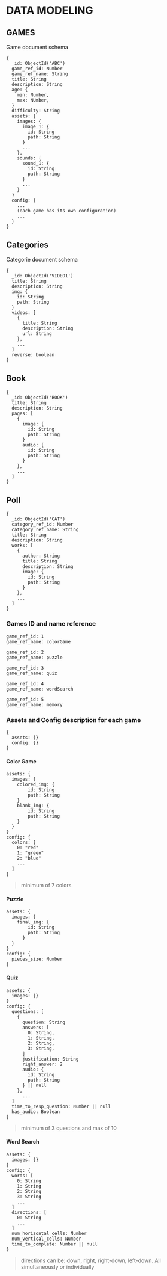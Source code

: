 # DATA MODELING

## GAMES

Game document schema

    {
      _id: ObjectId('ABC')
      game_ref_id: Number
      game_ref_name: String
      title: String
      description: String
      age: {
        min: Number,
        max: NUmber,
      }
      difficulty: String
      assets: {
        images: {
          image_1: {
            id: String
            path: String
          }
          ...
        },
        sounds: {
          sound_1: {
            id: String
            path: String
          }
          ...
        }
      }
      config: {
        ...
        (each game has its own configuration)
        ...
      }
    }

## Categories

Categorie document schema

    {
      _id: ObjectId('VIDEO1')
      title: String
      description: String
      img: {
        id: String
        path: String
      }
      videos: [
        {
          title: String
          description: String
          url: String
        },
        ...
      ]
      reverse: boolean
    }

## Book

    {
      _id: ObjectId('BOOK')
      title: String
      description: String
      pages: [
        {
          image: {
            id: String
            path: String
          }
          audio: {
            id: String
            path: String
          }
        },
        ...
      ]
    }

## Poll

    {
      _id: ObjectId('CAT')
      category_ref_id: Number
      category_ref_name: String
      title: String
      description: String
      works: [
        {
          author: String
          title: String
          description: String
          image: {
            id: String
            path: String
          }
        },
        ...
      ]
    }

### Games ID and name reference

>

    game_ref_id: 1
    game_ref_name: colorGame

>

    game_ref_id: 2
    game_ref_name: puzzle

>

    game_ref_id: 3
    game_ref_name: quiz

>

    game_ref_id: 4
    game_ref_name: wordSearch

>

    game_ref_id: 5
    game_ref_name: memory

>

### Assets and Config description for each game

    {
      assets: {}
      config: {}
    }

#### Color Game

    assets: {
      images: {
        colored_img: {
            id: String
            path: String
        }
        blank_img: {
            id: String
            path: String
        }
      }
    }
    config: {
      colors: [
        0: "red"
        1: "green"
        2: "blue"
        ...
      ]
    }

> minimum of 7 colors

#### Puzzle

    assets: {
      images: {
        final_img: {
            id: String
            path: String
          }
      }
    }
    config: {
      pieces_size: Number
    }

#### Quiz

    assets: {
      images: {}
    }
    config: {
      questions: [
        {
          question: String
          answers: [
            0: String,
            1: String,
            2: String,
            3: String,
          ]
          justification: String
          right_answer: 2
          audio: {
            id: String
            path: String
          } || null
        },
          ...
      ]
      time_to_resp_question: Number || null
      has_audio: Boolean
    }

> minimum of 3 questions and max of 10

#### Word Search

    assets: {
      images: {}
    }
    config: {
      words: [
        0: String
        1: String
        2: String
        3: String
        ...
      ]
      directions: [
        0: String
        ...
      ]
      num_horizontal_cells: Number
      num_vertical_cells: Number
      time_to_complete: Number || null
    }

> directions can be: down, right, right-down, left-down. All simultaneously or individually
